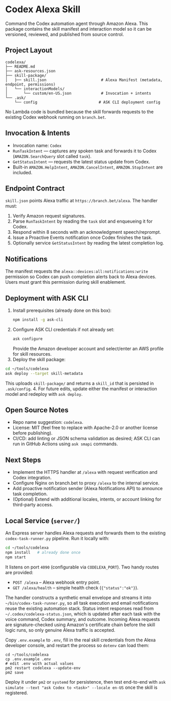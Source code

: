 # Codex Alexa Skill

Command the Codex automation agent through Amazon Alexa. This package contains the
skill manifest and interaction model so it can be versioned, reviewed, and
published from source control.

## Project Layout

```
codelexa/
├── README.md
├── ask-resources.json
├── skill-package/
│   ├── skill.json                        # Alexa Manifest (metadata, endpoint, permissions)
│   └── interactionModels/
│       └── custom/en-US.json             # Invocation + intents
└── .ask/
    └── config                           # ASK CLI deployment config
```

No Lambda code is bundled because the skill forwards requests to the existing
Codex webhook running on `branch.bet`.

## Invocation & Intents

- Invocation name: `Codex`
- `RunTaskIntent` — captures any spoken task and forwards it to Codex
  (`AMAZON.SearchQuery` slot called `task`).
- `GetStatusIntent` — requests the latest status update from Codex.
- Built-in `AMAZON.HelpIntent`, `AMAZON.CancelIntent`, `AMAZON.StopIntent` are included.

## Endpoint Contract

`skill.json` points Alexa traffic at `https://branch.bet/alexa`. The handler
must:

1. Verify Amazon request signatures.
2. Parse `RunTaskIntent` by reading the `task` slot and enqueueing it for Codex.
3. Respond within 8 seconds with an acknowledgment speech/reprompt.
4. Issue a Proactive Events notification once Codex finishes the task.
5. Optionally service `GetStatusIntent` by reading the latest completion log.

## Notifications

The manifest requests the `alexa::devices:all:notifications:write` permission so
Codex can push completion alerts back to Alexa devices. Users must grant this
permission during skill enablement.

## Deployment with ASK CLI

1. Install prerequisites (already done on this box):
   ```bash
   npm install -g ask-cli
   ```
2. Configure ASK CLI credentials if not already set:
   ```bash
   ask configure
   ```
   Provide the Amazon developer account and select/enter an AWS profile for
   skill resources.
3. Deploy the skill package:
  ```bash
  cd ~/tools/codelexa
  ask deploy --target skill-metadata
  ```
  This uploads `skill-package/` and returns a `skill_id` that is persisted in `.ask/config`.
4. For future edits, update either the manifest or interaction model and redeploy
   with `ask deploy`.

## Open Source Notes

- Repo name suggestion: `codelexa`.
- License: MIT (feel free to replace with Apache-2.0 or another license before publishing).
- CI/CD: add linting or JSON schema validation as desired; ASK CLI can run in GitHub Actions using `ask smapi` commands.

## Next Steps

- Implement the HTTPS handler at `/alexa` with request verification and Codex integration.
- Configure Nginx on branch.bet to proxy `/alexa` to the internal service.
- Add proactive notification sender (Alexa Notifications API) to announce task completion.
- (Optional) Extend with additional locales, intents, or account linking for third-party access.

## Local Service (`server/`)

An Express server handles Alexa requests and forwards them to the existing
`codex-task-runner.py` pipeline. Run it locally with:

```bash
cd ~/tools/codelexa
npm install   # already done once
npm start
```

It listens on port `4090` (configurable via `CODELEXA_PORT`). Two handy routes
are provided:

- `POST /alexa` – Alexa webhook entry point.
- `GET /alexa/health` – simple health check (`{"status":"ok"}`).

The handler constructs a synthetic email envelope and streams it into
`~/bin/codex-task-runner.py`, so all task execution and email notifications reuse
the existing automation stack. Status intent responses read from
`~/.codex/codelexa-status.json`, which is updated after each task with the voice
command, Codex summary, and outcome. Incoming Alexa requests are
signature-checked using Amazon's certificate chain before the skill logic runs,
so only genuine Alexa traffic is accepted.

Copy `.env.example` to `.env`, fill in the real skill credentials from the Alexa
developer console, and restart the process so `dotenv` can load them:

```
cd ~/tools/codelexa
cp .env.example .env
# edit .env with actual values
pm2 restart codelexa --update-env
pm2 save
```

Deploy it under `pm2` or `systemd` for persistence, then test end-to-end with
`ask simulate --text "ask Codex to <task>" --locale en-US` once the skill is
registered.
